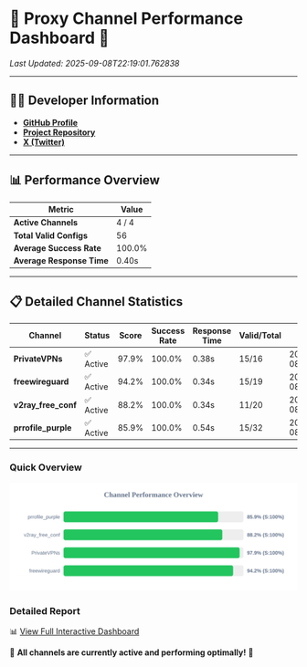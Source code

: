 # 🌟 Proxy Channel Performance Dashboard 🌟

_Last Updated: 2025-09-08T22:19:01.762838_

---

## 👩‍💻 Developer Information

- **[GitHub Profile](https://github.com/4n0nymou3)**  
- **[Project Repository](https://github.com/4n0nymou3/multi-proxy-config-fetcher)**  
- **[X (Twitter)](https://x.com/4n0nymou3)**  

---

## 📊 Performance Overview

| Metric                | Value       |
|-----------------------|-------------|
| **Active Channels**   | 4 / 4       |
| **Total Valid Configs** | 56          |
| **Average Success Rate** | 100.0%      |
| **Average Response Time** | 0.40s       |

---

## 📋 Detailed Channel Statistics

| Channel          | Status     | Score  | Success Rate | Response Time | Valid/Total | Last Success               |
|------------------|------------|--------|--------------|---------------|-------------|----------------------------|
| **PrivateVPNs**  | ✅ Active  | 97.9%  | 100.0% | 0.38s         | 15/16       | 2025-09-08T22:19:01.397891 |
| **freewireguard**  | ✅ Active  | 94.2%  | 100.0% | 0.34s         | 15/19       | 2025-09-08T22:19:01.761067 |
| **v2ray_free_conf**  | ✅ Active  | 88.2%  | 100.0% | 0.34s         | 11/20       | 2025-09-08T22:19:00.981072 |
| **prrofile_purple**  | ✅ Active  | 85.9%  | 100.0% | 0.54s         | 15/32       | 2025-09-08T22:19:00.574232 |

---

### Quick Overview
<div align="center">
  <a href="https://raw.githubusercontent.com/nullluser/NullRepo/refs/heads/main/assets/channel_stats_chart.svg">
    <img src="https://raw.githubusercontent.com/nullluser/NullRepo/refs/heads/main/assets/channel_stats_chart.svg" alt="Source Performance Statistics" width="800">
  </a>
</div>

### Detailed Report
📊 [View Full Interactive Dashboard](https://htmlpreview.github.io/?https://github.com/nullluser/NullRepo/blob/main/assets/performance_report.html)

🎉 **All channels are currently active and performing optimally!** 🎉
